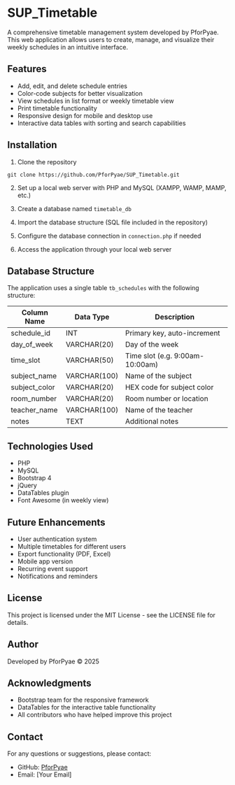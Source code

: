 # SUP_Timetable

A comprehensive timetable management system developed by PforPyae. This web application allows users to create, manage, and visualize their weekly schedules in an intuitive interface.

## Features

- Add, edit, and delete schedule entries
- Color-code subjects for better visualization
- View schedules in list format or weekly timetable view
- Print timetable functionality
- Responsive design for mobile and desktop use
- Interactive data tables with sorting and search capabilities


## Installation

1. Clone the repository
```
git clone https://github.com/PforPyae/SUP_Timetable.git
```

2. Set up a local web server with PHP and MySQL (XAMPP, WAMP, MAMP, etc.)

3. Create a database named `timetable_db`

4. Import the database structure (SQL file included in the repository)

5. Configure the database connection in `connection.php` if needed

6. Access the application through your local web server

## Database Structure

The application uses a single table `tb_schedules` with the following structure:

| Column Name   | Data Type    | Description                   |
|---------------|--------------|-------------------------------|
| schedule_id   | INT          | Primary key, auto-increment   |
| day_of_week   | VARCHAR(20)  | Day of the week               |
| time_slot     | VARCHAR(50)  | Time slot (e.g. 9:00am-10:00am) |
| subject_name  | VARCHAR(100) | Name of the subject           |
| subject_color | VARCHAR(20)  | HEX code for subject color    |
| room_number   | VARCHAR(20)  | Room number or location       |
| teacher_name  | VARCHAR(100) | Name of the teacher           |
| notes         | TEXT         | Additional notes              |

## Technologies Used

- PHP
- MySQL
- Bootstrap 4
- jQuery
- DataTables plugin
- Font Awesome (in weekly view)

## Future Enhancements

- User authentication system
- Multiple timetables for different users
- Export functionality (PDF, Excel)
- Mobile app version
- Recurring event support
- Notifications and reminders

## License

This project is licensed under the MIT License - see the LICENSE file for details.

## Author

Developed by PforPyae © 2025

## Acknowledgments

- Bootstrap team for the responsive framework
- DataTables for the interactive table functionality
- All contributors who have helped improve this project

## Contact

For any questions or suggestions, please contact:
- GitHub: [PforPyae](https://github.com/PforPyae)
- Email: [Your Email]
